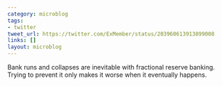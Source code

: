 ```yaml
---
category: microblog
tags:
- twitter
tweet_url: https://twitter.com/ExMember/status/203960613913899008
links: []
layout: microblog
---
```

Bank runs and collapses are inevitable with fractional reserve banking. Trying to prevent it only makes it worse when it eventually happens.
